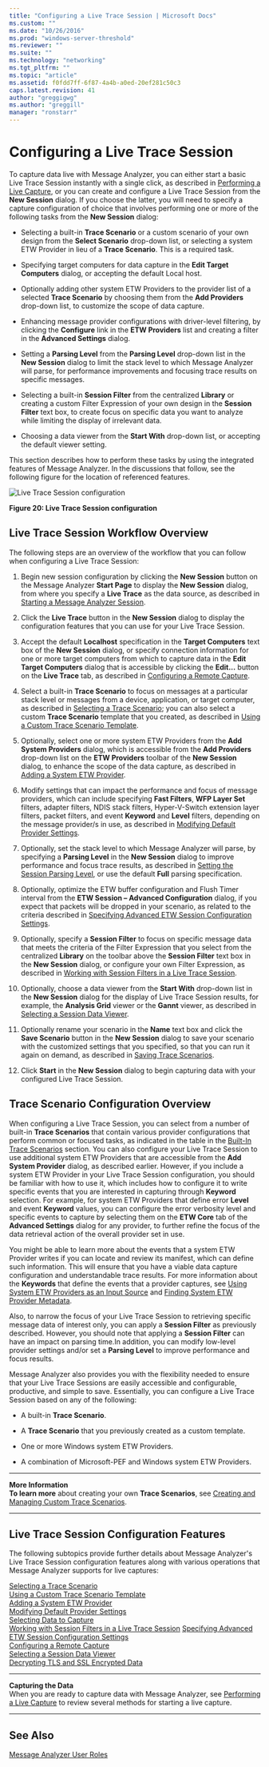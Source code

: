 ```yaml
---
title: "Configuring a Live Trace Session | Microsoft Docs"
ms.custom: ""
ms.date: "10/26/2016"
ms.prod: "windows-server-threshold"
ms.reviewer: ""
ms.suite: ""
ms.technology: "networking"
ms.tgt_pltfrm: ""
ms.topic: "article"
ms.assetid: f0fdd7ff-6f87-4a4b-a0ed-20ef281c50c3
caps.latest.revision: 41
author: "greggigwg"
ms.author: "greggill"
manager: "ronstarr"
---
```


# Configuring a Live Trace Session

To capture data live with Message Analyzer, you can either start a basic Live Trace Session instantly with a single click, as described in [Performing a Live Capture](performing-a-live-capture.md), or you can create and configure a Live Trace Session from the **New Session** dialog. If you choose the latter, you will need to specify a capture configuration of choice that involves performing one or more of the following tasks from the **New Session** dialog:  
  
-   Selecting a built-in **Trace Scenario** or a custom scenario of your own design from the **Select Scenario** drop-down list, or selecting a system ETW Provider in lieu of a **Trace Scenario**. This is a required task.  
  
-   Specifying target computers for  data capture in the **Edit Target Computers** dialog, or accepting the default Local host.  
  
-   Optionally adding other system ETW Providers to the provider list of a selected **Trace Scenario** by choosing them from the **Add Providers** drop-down list, to customize the scope of data capture.  
  
-   Enhancing message provider configurations with driver-level filtering, by clicking the **Configure** link in the **ETW Providers** list and creating a filter in the **Advanced Settings** dialog.  
  
-   Setting a **Parsing Level** from the **Parsing Level** drop-down list in the **New Session** dialog to limit the stack level to which Message Analyzer will parse, for performance improvements and focusing trace results on specific messages.  
  
-   Selecting a built-in **Session Filter** from the centralized **Library** or creating a custom  Filter Expression of your own design in the **Session Filter** text box, to create focus on specific data you want to analyze while limiting the display of irrelevant data.  
  
-   Choosing a data viewer from the **Start With** drop-down list, or accepting the default viewer setting.  
  
This section describes how to perform these tasks by using the integrated features of Message Analyzer. In the discussions that follow, see the following figure for the location of referenced features.  
  
![Live Trace Session configuration](media/fig20-live-trace-session-configuration.PNG "Fig20-Live Trace Session configuration")  
  
**Figure 20:  Live Trace Session configuration**  
  
## Live Trace Session Workflow Overview  

 The following steps are an overview of the workflow that you can follow when configuring a Live Trace Session:  
  
1.  Begin new session configuration by clicking the **New Session** button on the Message Analyzer **Start Page** to display the **New Session** dialog, from where you specify a **Live Trace** as the data source, as described in [Starting a Message Analyzer Session](starting-a-message-analyzer-session.md).  
  
2.  Click the **Live Trace** button in the **New Session** dialog to display the configuration features that you can use for your Live Trace Session.  
  
3.  Accept the default **Localhost** specification in the **Target Computers** text box of the **New Session** dialog, or specify connection information for one or more target computers from which to capture data in the **Edit Target Computers** dialog that is accessible by clicking the **Edit...** button on the **Live Trace** tab, as described in [Configuring a Remote Capture](configuring-a-remote-capture.md).  
  
4.  Select a built-in **Trace Scenario** to focus on messages at a particular stack level or messages from a device, application, or target computer, as described in [Selecting a Trace Scenario](selecting-a-trace-scenario.md); you can also select a custom **Trace Scenario** template that you created, as described in [Using a Custom Trace Scenario Template](using-a-custom-trace-scenario-template.md).  
  
5.  Optionally, select one or more system ETW Providers from the **Add System Providers** dialog, which is accessible from the **Add Providers** drop-down list on the **ETW Providers** toolbar of the **New Session** dialog, to enhance the scope of the data capture, as described in [Adding a System ETW Provider](adding-a-system-etw-provider.md).  
  
6.  Modify settings that can impact the performance and focus of message providers, which can include specifying **Fast Filters**, **WFP Layer Set** filters, adapter filters, NDIS stack filters, Hyper-V-Switch extension layer filters, packet filters, and event **Keyword** and **Level** filters, depending on the message provider/s in use, as described in [Modifying Default Provider Settings](modifying-default-provider-settings.md).  
  
7.  Optionally, set the stack level to which Message Analyzer will parse, by specifying a **Parsing Level** in the **New Session** dialog to improve performance and focus trace results, as described in [Setting the Session Parsing Level](setting-the-session-parsing-level.md), or use the default **Full** parsing specification.  
  
8.  Optionally, optimize the ETW buffer configuration and Flush Timer interval from the **ETW Session – Advanced Configuration** dialog, if you expect that packets will be dropped in your scenario, as related to the criteria described in [Specifying Advanced ETW Session Configuration Settings](specifying-advanced-etw-session-configuration-settings.md).  
  
9. Optionally, specify a **Session Filter** to focus on specific message data that meets the criteria of the Filter Expression that you select from the centralized **Library** on the toolbar above the **Session Filter** text box in the **New Session** dialog, or configure your own Filter Expression, as described in [Working with Session Filters in a Live Trace Session](working-with-session-filters-in-a-live-trace-session.md).  
  
10. Optionally, choose a data viewer from the **Start With** drop-down list in the **New Session** dialog for the display of Live Trace Session results, for example, the **Analysis Grid** viewer or the **Gannt** viewer, as described in [Selecting a Session Data Viewer](selecting-a-session-data-viewer.md).  
  
11. Optionally rename your scenario in the **Name** text box and click the **Save Scenario** button in the **New Session** dialog to save your scenario with the customized settings that you specified, so that you can run it again on demand, as described in [Saving Trace Scenarios](saving-trace-scenarios.md).  
  
12. Click **Start** in the **New Session** dialog to begin capturing data with your configured Live Trace Session.  
  
## Trace Scenario Configuration Overview  

 When configuring a Live Trace Session, you can select from a number of built-in **Trace Scenarios** that contain various provider configurations that perform common or focused tasks, as indicated in the table in the [Built-In Trace Scenarios](built-in-trace-scenarios.md) section. You can also configure your Live Trace Session to use additional system ETW Providers that are accessible from the **Add System Provider** dialog, as described earlier.  However, if you include a system ETW Provider in your Live Trace Session configuration, you should be familiar with how to use it, which includes how to configure it to write specific events that you are interested in capturing through **Keyword** selection. For example, for system ETW Providers that define error **Level** and event **Keyword** values, you can  configure the error verbosity level and specific events to capture by selecting them on the **ETW Core** tab of the **Advanced Settings** dialog for any provider, to further refine the focus of the data retrieval action of the overall provider set in use.  
  
 You might be able to learn more about the events that a system ETW Provider writes if you can locate and review its manifest, which can define such information. This will ensure that you have a viable data capture configuration and understandable trace results. For more information about the **Keywords** that define the events that a provider captures, see [Using System ETW Providers as an Input Source](targeting-live-data-as-an-input-source.md#BKMK_ETWProvidersInputSource) and [Finding System ETW Provider Metadata](system-etw-provider-event-keyword-level-settings.md#BKMK_FindingKeywords).  
  
 Also, to narrow the focus of your Live Trace Session to retrieving specific message data of interest only, you can apply a **Session Filter** as previously described. However, you should note that applying a **Session Filter** can have an impact on parsing time.In addition, you can modify low-level provider settings and/or set a **Parsing Level** to improve performance and focus results.  
  
 Message Analyzer also provides you with the flexibility needed to ensure that your Live Trace Sessions are easily accessible and configurable, productive, and simple to save. Essentially, you can configure a Live Trace Session based on any of the following:  
  
-   A built-in **Trace Scenario**.  
  
-   A **Trace Scenario** that you previously created as a custom template.  
  
-   One or more Windows system ETW Providers.  
  
-   A combination of Microsoft-PEF and Windows system ETW Providers.  
  
---  
  
 **More Information**   
 **To learn more** about creating your own **Trace Scenarios**, see [Creating and Managing Custom Trace Scenarios](creating-and-managing-custom-trace-scenarios.md).   

---  
  
## Live Trace Session Configuration Features  

 The following subtopics provide further details about Message Analyzer's Live Trace Session configuration features along with various operations that Message Analyzer supports for live captures:  
  
[Selecting a Trace Scenario](selecting-a-trace-scenario.md)   
[Using a Custom Trace Scenario Template](using-a-custom-trace-scenario-template.md)   
[Adding a System ETW Provider](adding-a-system-etw-provider.md)   
[Modifying Default Provider Settings](modifying-default-provider-settings.md)   
[Selecting Data to Capture](selecting-data-to-capture.md)   
[Working with Session Filters in a Live Trace Session](working-with-session-filters-in-a-live-trace-session.md)  [Specifying Advanced ETW Session Configuration Settings](specifying-advanced-etw-session-configuration-settings.md)   
[Configuring a Remote Capture](configuring-a-remote-capture.md)   
[Selecting a Session Data Viewer](selecting-a-session-data-viewer.md)   
[Decrypting TLS and SSL Encrypted Data](decrypting-tls-and-ssl-encrypted-data.md)  
  
---  
  
 **Capturing the Data**   
When you are ready to capture data with Message Analyzer, see [Performing a Live Capture](performing-a-live-capture.md) to review several methods for starting a live capture.   

---  
  
## See Also  

[Message Analyzer User Roles](message-analyzer-user-roles.md)